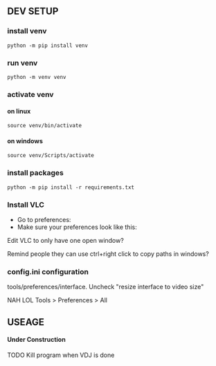 ## DEV SETUP

### install venv

`python -m pip install venv`


### run venv

`python -m venv venv`

### activate venv

#### on linux

`source venv/bin/activate`

#### on windows

`source venv/Scripts/activate`

### install packages

`python -m pip install -r requirements.txt`

### Install VLC
* Go to preferences:
* Make sure your preferences look like this:
	

Edit VLC to only have one open window?

Remind people they can use ctrl+right click to copy paths in windows?



### config.ini configuration

tools/preferences/interface.
Uncheck "resize interface to video size"

NAH LOL Tools > Preferences > All 




## USEAGE

#### Under Construction

TODO Kill program when VDJ is done
